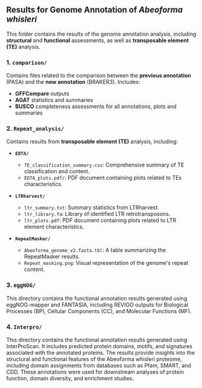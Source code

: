 ## Results for Genome Annotation of *Abeoforma whisleri*

This folder contains the results of the genome annotation analysis, including **structural** and **functional** assessments, as well as **transposable element (TE)** analysis.

### 1. `comparison/`
Contains files related to the comparison between the **previous annotation** (PASA) and the **new annotation** (BRAKER3). Includes:
- **GFFCompare** outputs
- **AGAT** statistics and summaries
- **BUSCO** completeness assessments for all annotations, plots and summaries

### 2. `Repeat_analysis/`
Contains results from **transposable element (TE)** analysis, including:
-   **`EDTA/`**
    -   `TE_classification_summary.csv`: Comprehensive summary of TE classification and content.
    -   `EDTA_plots.pdf/`: PDF document containing plots related to TEs characteristics.

-   **`LTRharvest/`**
    -   `ltr_summary.txt`: Summary statistics from LTRharvest.
    -   `ltr_library.fa`: Library of identified LTR retrotransposons.
    -   `ltr_plots.pdf`: PDF document containing plots related to LTR element characteristics.

-   **`RepeatMasker/`**
    -   `Abeoforma_genome_v2.fasta.tbl`: A table summarizing the RepeatMasker results.
    -   `Repeat_masking.png`: Visual representation of the genome's repeat content.

### 3. `eggNOG/`
This directory contains the functional annotation results generated using eggNOG-mapper and FANTASIA, including REVIGO outputs for Biological Processes (BP), Cellular Components (CC), and Molecular Functions (MF).

### 4. `Interpro/`
This directory contains the functional annotation results generated using InterProScan. It includes predicted protein domains, motifs, and signatures associated with the annotated proteins. The results provide insights into the structural and functional features of the Abeoforma whisleri proteome, including domain assignments from databases such as Pfam, SMART, and CDD. These annotations were used for downstream analyses of protein function, domain diversity, and enrichment studies.